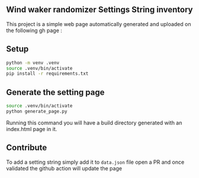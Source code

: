 Wind waker randomizer Settings String inventory
---

This project is a simple web page automatically generated and uploaded on the following gh page :

## Setup 

```bash
python -m venv .venv
source .venv/bin/activate
pip install -r requirements.txt
```

## Generate the setting page

```bash
source .venv/bin/activate
python generate_page.py
```

Running this command you will have a build directory generated with an index.html page in it.

## Contribute

To add a setting string simply add it to `data.json` file open a PR and once validated the github action will update the page
